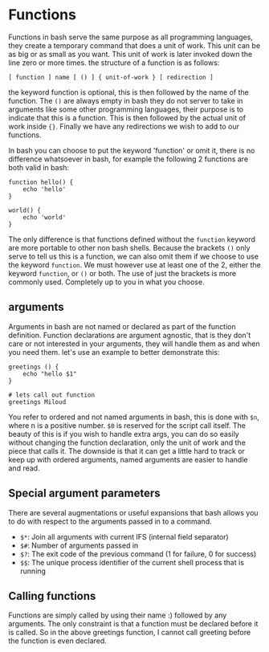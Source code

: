 Functions
=========
Functions in bash serve the same purpose as all programming languages, they create a temporary command that does a unit of work. This unit can be as big or as small as you want. This unit of work is later invoked down the line zero or more times. the structure of a function is as follows:

	[ function ] name [ () ] { unit-of-work } [ redirection ]

the keyword function is optional, this is then followed by the name of the function. The `()` are always empty in bash they do not server to take in arguments like some other programming languages, their purpose is to indicate that this is a function. This is then followed by the actual unit of work inside `{}`. Finally we have any redirections we wish to add to our functions.

In bash you can choose to put the keyword 'function' or omit it, there is no difference whatsoever in bash, for example the following 2 functions are both valid in bash:
	
	function hello() {
		echo 'hello'
	}

	world() {
		echo 'world'
	}

The only difference is that functions defined without the `function` keyword are more portable to other non bash shells.
Because the brackets `()` only serve to tell us this is a function, we can also omit them if we choose to use the keyword `function`. We must however use at least one of the 2, either the keyword `function`, or `()` or both. The use of just the brackets is more commonly used. Completely up to you in what you choose.

arguments
----------
Arguments in bash are not named or declared as part of the function definition. Function declarations are argument agnostic, that is they don't care or not interested in your arguments, they will handle them as and when you need them. let's use an example to better demonstrate this:

	greetings () {
		echo "hello $1"
	}
	
	# lets call out function
	greetings Miloud

You refer to ordered and not named arguments in bash, this is done with `$n`, where n is a positive number. `$0` is reserved for the script call itself. The beauty of this is if you wish to handle extra args, you can do so easily without changing the function declaration, only the unit of work and the piece that calls it. The downside is that it can get a little hard to track or keep up with ordered arguments, named arguments are easier to handle and read.

Special argument parameters
----------------------------
There are several augmentations or useful expansions that bash allows you to do with respect to the arguments passed in to a command.

* `$*`: Join all arguments with current IFS (internal field separator)
* `$#`: Number of arguments passed in
* `$?`: The exit code of the previous command (1 for failure, 0 for success)
* `$$`: The unique process identifier of the current shell process that is running

Calling functions
-----------------
Functions are simply called by using their name :) followed by any arguments. The only constraint is that a function must be declared before it is called. So in the above greetings function, I cannot call greeting before the function is even declared.
